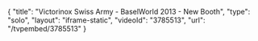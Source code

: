 {
    "title": "Victorinox Swiss Army - BaselWorld 2013 - New Booth",
    "type": "solo",
    "layout": "iframe-static",
    "videoId": "3785513",
    "url": "\/tvpembed\/3785513"
}